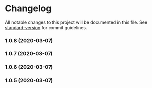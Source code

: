 # Changelog

All notable changes to this project will be documented in this file. See [standard-version](https://github.com/conventional-changelog/standard-version) for commit guidelines.

### 1.0.8 (2020-03-07)

### 1.0.7 (2020-03-07)

### 1.0.6 (2020-03-07)

### 1.0.5 (2020-03-07)
